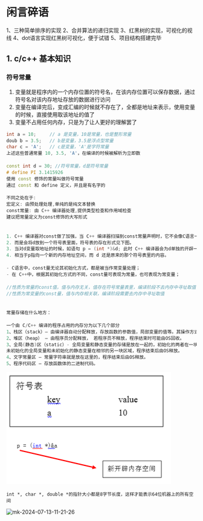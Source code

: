 # 闲言碎语

1、三种简单排序的实现
2、合并算法的递归实现
3、红黑树的实现，可视化的视线
4、dot语言实现红黑树可视化，便于试错
5、项目结构搭建完毕

## 1. c/c++ 基本知识

### 符号常量

1. 变量就是程序内的一个内存位置的符号名，在该内存位置可以保存数据，通过符号名对该内存地址存放的数据进行访问
2. 变量在编译完后，变成汇编的时候就不存在了，全都是地址来表示，使用变量的时候，直接使用取该地址的值了
3. 变量不占用任何内存，只是为了让人更好的理解罢了

```c++
int a = 10;     // a 是变量，10是常量，也是整形常量
doub b = 3.5;   // b是变量，3.5是浮点型常量
char c = 'A';   // c是变量，'A'是字符常量
上述这些普通常量 10, 3.5, 'A'，在编译的时候被解析为立即数

const int d = 30; //符号常量，d是符号常量
# define PI 3.1415926
使用 const 修饰的常量叫做符号常量
通过 const 和 define 定义，并且是有名字的

不同之处在于: 
宏定义: 由预处理处理,单纯的是纯文本替换
const常量: 由 C++ 编译器处理,提供类型检查和作用域检查
建议把常量定义为const修饰的大写形式


1. C++ 编译器对const做了加强，当 C++ 编译器扫描到const常量声明时，它不会像C语言一样为const单独分配内存。
2. 而是会将d放到一个符号表里面，符号表的存在形式见下图。
3. 当对d变量取地址的时候，如语句 p = (int *)&d; 此时 C++ 编译器会为d单独的开辟一块内存空间，把此内存空间赋给指针p。
4. 相当于p指向一个新的内存地址空间，而 d 还是原来的那个符号表里的内容。

- C语言中，const量无论其初始化方式，都是被当作常变量处理；
- 在 C++中，根据其初始化方式的不同，const量可表现为常量，也可表现为常变量；

//性质为常量的const值，值与内存无关，值存在符号常量表里，编译阶段不去内存中寻址取值
//性质为常变量的const量，值与内存相关联，编译阶段需要去内存中寻址取值


常量存储在什么地方：

一个由 C/C++ 编译的程序占用的内存分为以下几个部分 
1、栈区（stack）— 由编译器自动分配释放，存放函数的参数值，局部变量的值等。其操作方式类似于数据结构中的栈。
2、堆区（heap） — 由程序员分配释放， 若程序员不释放，程序结束时可能由OS回收。
3、全局(静态)区（static）- 全局变量和静态变量的存储是放在一起的，初始化的两者在一块区域，未初始化的两者在另一块区域。
未初始化的全局变量和未初始化的静态变量在相邻的另一块区域，程序结束后由OS释放。
4、文字常量区 — 常量字符串就是放在这里的，程序结束后由OS释放。
5、程序代码区 — 存放函数体的二进制代码。

```

![mk-2024-07-13-10-58-11](images/mk-2024-07-13-10-58-11.png)

```int *, char *, double *的指针大小都是8字节长度，这样才能表示64位机器上的所有空间```

![mk-2024-07-13-11-21-26](images/mk-2024-07-13-11-21-26.png)
